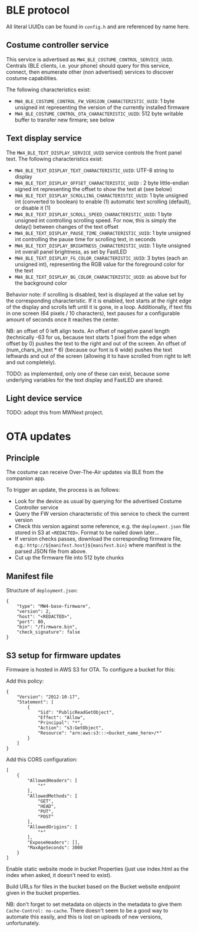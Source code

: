 # BLE protocol

All literal UUIDs can be found in `config.h` and are referenced by name here.

## Costume controller service
This service is advertised as `MW4_BLE_COSTUME_CONTROL_SERVICE_UUID`. Centrals (BLE clients, i.e. your phone) should query for this service, connect, then enumerate other (non advertised) services to discover costume capabilities.

The following characteristics exist:
* `MW4_BLE_COSTUME_CONTROL_FW_VERSION_CHARACTERISTIC_UUID`: 1 byte unsigned int representing the version of the currently installed firmware
* `MW4_BLE_COSTUME_CONTROL_OTA_CHARACTERISTIC_UUID`: 512 byte writable buffer to transfer new firmare; see below

## Text display service
The `MW4_BLE_TEXT_DISPLAY_SERVICE_UUID` service controls the front panel text. The following characteristics exist:
* `MW4_BLE_TEXT_DISPLAY_TEXT_CHARACTERISTIC_UUID`: UTF-8 string to display
* `MW4_BLE_TEXT_DISPLAY_OFFSET_CHARACTERISTIC_UUID` : 2 byte little-endian signed int representing the offset to show the text at (see below)
* `MW4_BLE_TEXT_DISPLAY_SCROLLING_CHARACTERISTIC_UUID`: 1 byte unsigned int (converted to boolean) to enable (1) automatic text scrolling (default), or disable it (1)
* `MW4_BLE_TEXT_DISPLAY_SCROLL_SPEED_CHARACTERISTIC_UUID`: 1 byte unsigned int controlling scrolling speed. For now, this is simply the delay() between changes of the text offset
* `MW4_BLE_TEXT_DISPLAY_PAUSE_TIME_CHARACTERISTIC_UUID`: 1 byte unsigned int controlling the pause time for scrolling text, in seconds
* `MW4_BLE_TEXT_DISPLAY_BRIGHTNESS_CHARACTERISTIC_UUID`: 1 byte unsigned int overall panel brightness, as set by FastLED
* `MW4_BLE_TEXT_DISPLAY_FG_COLOR_CHARACTERISTIC_UUID`:  3 bytes (each an unsigned int), representing the RGB value for the foreground color for the text
* `MW4_BLE_TEXT_DISPLAY_BG_COLOR_CHARACTERISTIC_UUID`: as above but for the background color

Behavior note: if scrolling is disabled, text is displayed at the value set by the corresponding characteristic. If it is enabled, text starts at the right edge of the display and scrolls left until it is gone, in a loop. Additionally, if text fits in one screen (64 pixels / 10 characters), text pauses for a configurable amount of seconds once it reaches the center.

NB: an offset of 0 left align texts. An offset of negative panel length (technically -63 for us, because text starts 1 pixel from the edge when offset by 0) pushes the text to the right and out of the screen. An offset of (num_chars_in_text * 6) (because our font is 6 wide) pushes the text leftwards and out of the screen (allowing it to have scrolled from right to left and out completely).

TODO: as implemented, only one of these can exist, because some underlying variables for the text display and FastLED are shared.

## Light device service
TODO: adopt this from MWNext project.


# OTA updates

## Principle
The costume can receive Over-The-Air updates via BLE from the companion app.

To trigger an update, the process is as follows:
* Look for the device as usual by querying for the advertised Costume Controller service
* Query the FW version characteristic of this service to check the current version
* Check this version against some reference, e.g. the `deployment.json` file stored in S3 at `<REDACTED>`. Format to be nailed down later...
* If version checks passes, download the corresponding firmware file, e.g.: ``http://${manifest.host}${manifest.bin}`` where manifest is the parsed JSON file from above.
* Cut up the firmware file into 512 byte chunks

## Manifest file
Structure of `deployment.json`:
```
{
    "type": "MW4-base-firmware",
    "version": 2,
    "host": "<REDACTED>",
    "port": 80,
    "bin": "/firmware.bin",
    "check_signature": false
}
```

## S3 setup for firmware updates

Firmware is hosted in AWS S3 for OTA. To configure a bucket for this:

Add this policy:
```
{
    "Version": "2012-10-17",
    "Statement": [
        {
            "Sid": "PublicReadGetObject",
            "Effect": "Allow",
            "Principal": "*",
            "Action": "s3:GetObject",
            "Resource": "arn:aws:s3:::<bucket_name_here>/*"
        }
    ]
}
```

Add this CORS configuration:
```
[
    {
        "AllowedHeaders": [
            "*"
        ],
        "AllowedMethods": [
            "GET",
            "HEAD",
            "PUT",
            "POST"
        ],
        "AllowedOrigins": [
            "*"
        ],
        "ExposeHeaders": [],
        "MaxAgeSeconds": 3000
    }
]
```

Enable static website mode in bucket Properties (just use index.html as the index when asked, it doesn't need to exist).

Build URLs for files in the bucket based on the Bucket website endpoint given in the bucket properties.

NB: don't forget to set metadata on objects in the metadata to give them `Cache-Control: no-cache`. There doesn't seem to be a good way to automate this easily, and this is lost on uploads of new versions, unfortunately.
